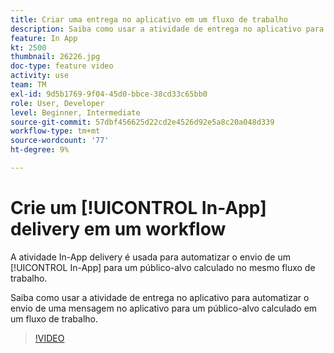 ```yaml
---
title: Criar uma entrega no aplicativo em um fluxo de trabalho
description: Saiba como usar a atividade de entrega no aplicativo para automatizar o envio de uma mensagem no aplicativo para um público-alvo calculado em um fluxo de trabalho.
feature: In App
kt: 2500
thumbnail: 26226.jpg
doc-type: feature video
activity: use
team: TM
exl-id: 9d5b1769-9f04-45d0-bbce-38cd33c65bb0
role: User, Developer
level: Beginner, Intermediate
source-git-commit: 57dbf456625d22cd2e4526d92e5a8c20a048d339
workflow-type: tm+mt
source-wordcount: '77'
ht-degree: 9%

---
```


# Crie um [!UICONTROL In-App] delivery em um workflow

A atividade In-App delivery é usada para automatizar o envio de um [!UICONTROL In-App] para um público-alvo calculado no mesmo fluxo de trabalho.

Saiba como usar a atividade de entrega no aplicativo para automatizar o envio de uma mensagem no aplicativo para um público-alvo calculado em um fluxo de trabalho.

>[!VIDEO](https://video.tv.adobe.com/v/26226?quality=12)
